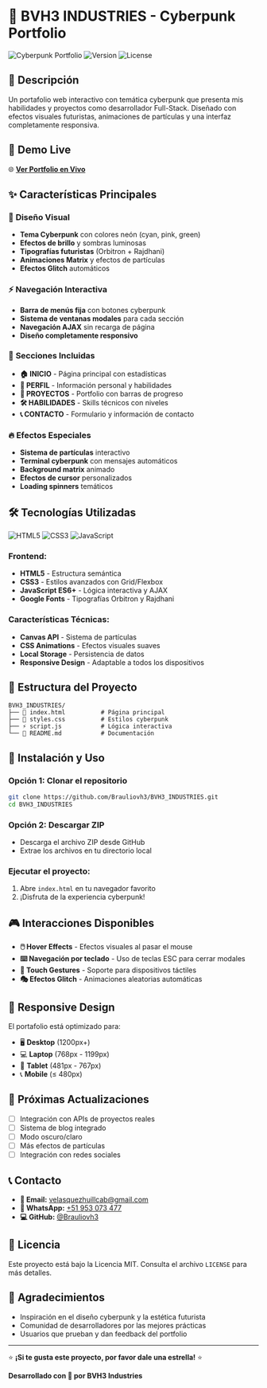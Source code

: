 # 🔮 BVH3 INDUSTRIES - Cyberpunk Portfolio

![Cyberpunk Portfolio](https://img.shields.io/badge/Status-Live-00ff41?style=for-the-badge&logo=github)
![Version](https://img.shields.io/badge/Version-2.3.1-00ffff?style=for-the-badge)
![License](https://img.shields.io/badge/License-MIT-ff006e?style=for-the-badge)

## 🌟 **Descripción**

Un portafolio web interactivo con temática cyberpunk que presenta mis habilidades y proyectos como desarrollador Full-Stack. Diseñado con efectos visuales futuristas, animaciones de partículas y una interfaz completamente responsiva.

## 🚀 **Demo Live**

🌐 **[Ver Portfolio en Vivo](https://brauliovh3.github.io/BVH3_INDUSTRIES/)**

## ✨ **Características Principales**

### 🎨 **Diseño Visual**
- **Tema Cyberpunk** con colores neón (cyan, pink, green)
- **Efectos de brillo** y sombras luminosas
- **Tipografías futuristas** (Orbitron + Rajdhani)
- **Animaciones Matrix** y efectos de partículas
- **Efectos Glitch** automáticos

### ⚡ **Navegación Interactiva**
- **Barra de menús fija** con botones cyberpunk
- **Sistema de ventanas modales** para cada sección
- **Navegación AJAX** sin recarga de página
- **Diseño completamente responsivo**

### 🎯 **Secciones Incluidas**
- **🏠 INICIO** - Página principal con estadísticas
- **👤 PERFIL** - Información personal y habilidades
- **💼 PROYECTOS** - Portfolio con barras de progreso
- **🛠️ HABILIDADES** - Skills técnicos con niveles
- **📞 CONTACTO** - Formulario y información de contacto

### 🔥 **Efectos Especiales**
- **Sistema de partículas** interactivo
- **Terminal cyberpunk** con mensajes automáticos
- **Background matrix** animado
- **Efectos de cursor** personalizados
- **Loading spinners** temáticos

## 🛠️ **Tecnologías Utilizadas**

![HTML5](https://img.shields.io/badge/HTML5-E34F26?style=for-the-badge&logo=html5&logoColor=white)
![CSS3](https://img.shields.io/badge/CSS3-1572B6?style=for-the-badge&logo=css3&logoColor=white)
![JavaScript](https://img.shields.io/badge/JavaScript-F7DF1E?style=for-the-badge&logo=javascript&logoColor=black)

### **Frontend:**
- **HTML5** - Estructura semántica
- **CSS3** - Estilos avanzados con Grid/Flexbox
- **JavaScript ES6+** - Lógica interactiva y AJAX
- **Google Fonts** - Tipografías Orbitron y Rajdhani

### **Características Técnicas:**
- **Canvas API** - Sistema de partículas
- **CSS Animations** - Efectos visuales suaves
- **Local Storage** - Persistencia de datos
- **Responsive Design** - Adaptable a todos los dispositivos

## 📁 **Estructura del Proyecto**

```
BVH3_INDUSTRIES/
├── 📄 index.html          # Página principal
├── 🎨 styles.css          # Estilos cyberpunk
├── ⚡ script.js           # Lógica interactiva
└── 📖 README.md           # Documentación
```

## 🚀 **Instalación y Uso**

### **Opción 1: Clonar el repositorio**
```bash
git clone https://github.com/Brauliovh3/BVH3_INDUSTRIES.git
cd BVH3_INDUSTRIES
```

### **Opción 2: Descargar ZIP**
- Descarga el archivo ZIP desde GitHub
- Extrae los archivos en tu directorio local

### **Ejecutar el proyecto:**
1. Abre `index.html` en tu navegador favorito
2. ¡Disfruta de la experiencia cyberpunk!

## 🎮 **Interacciones Disponibles**

- **🖱️ Hover Effects** - Efectos visuales al pasar el mouse
- **⌨️ Navegación por teclado** - Uso de teclas ESC para cerrar modales
- **📱 Touch Gestures** - Soporte para dispositivos táctiles
- **🎭 Efectos Glitch** - Animaciones aleatorias automáticas

## 📱 **Responsive Design**

El portafolio está optimizado para:
- 🖥️ **Desktop** (1200px+)
- 💻 **Laptop** (768px - 1199px)
- 📱 **Tablet** (481px - 767px)
- 📞 **Mobile** (≤ 480px)

## 🌟 **Próximas Actualizaciones**

- [ ] Integración con APIs de proyectos reales
- [ ] Sistema de blog integrado
- [ ] Modo oscuro/claro
- [ ] Más efectos de partículas
- [ ] Integración con redes sociales

## 📞 **Contacto**

- **📧 Email:** [velasquezhuillcab@gmail.com](mailto:velasquezhuillcab@gmail.com)
- **📱 WhatsApp:** [+51 953 073 477](https://wa.me/51953073477)
- **💻 GitHub:** [@Brauliovh3](https://github.com/Brauliovh3)

## 📄 **Licencia**

Este proyecto está bajo la Licencia MIT. Consulta el archivo `LICENSE` para más detalles.

## 🙏 **Agradecimientos**

- Inspiración en el diseño cyberpunk y la estética futurista
- Comunidad de desarrolladores por las mejores prácticas
- Usuarios que prueban y dan feedback del portfolio

---

⭐ **¡Si te gusta este proyecto, por favor dale una estrella!** ⭐

**Desarrollado con 💜 por BVH3 Industries**